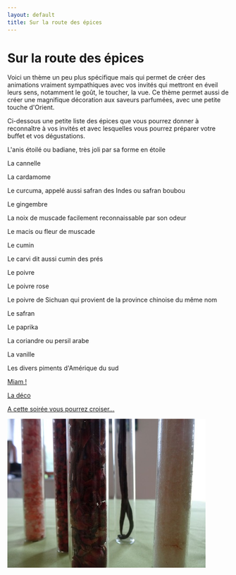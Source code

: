 ```yaml
---
layout: default
title: Sur la route des épices
---
```


# Sur la route des épices

Voici un thème un peu plus spécifique mais qui permet de créer des animations vraiment sympathiques avec vos invités qui mettront en éveil leurs sens, notamment le goût, le toucher, la vue. Ce thème permet aussi de créer une magnifique décoration aux saveurs parfumées, avec une petite touche d'Orient.

Ci-dessous une petite liste des épices que vous pourrez donner à reconnaître à vos invités et avec lesquelles vous pourrez préparer votre buffet et vos dégustations.

L'anis étoilé ou badiane, très joli par sa forme en étoile

La cannelle

La cardamome

Le curcuma, appelé aussi safran des Indes ou safran boubou

Le gingembre

La noix de muscade facilement reconnaissable par son odeur

Le macis ou fleur de muscade

Le cumin

Le carvi dit aussi cumin des prés

Le poivre

Le poivre rose

Le poivre de Sichuan qui provient de la province chinoise du même nom

Le safran

Le paprika

La coriandre ou persil arabe

La vanille

Les divers piments d'Amérique du sud

[Miam !](/pages/epices/miam.html)

[La déco](/pages/epices/deco.html)

[A cette soirée vous pourrez croiser...](/pages/epices/deguisements.html)

![epices](/assets/images/pages/DSC01838.jpeg)
